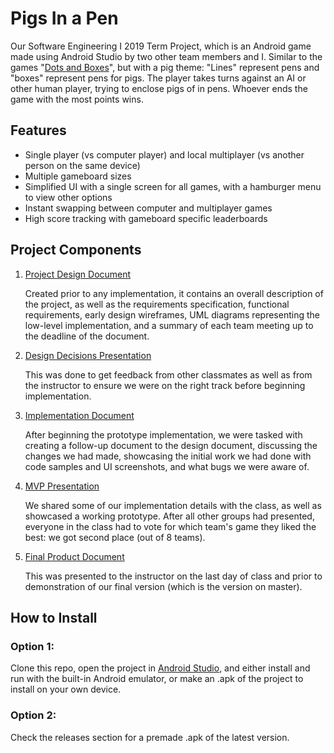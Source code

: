 # Pigs In a Pen
Our Software Engineering I 2019 Term Project, which is an Android game made using Android Studio by two other team members and I. Similar to the games "[Dots and Boxes](https://en.wikipedia.org/wiki/Dots_and_Boxes)", but with a pig theme: "Lines" represent pens and "boxes" represent pens for pigs. The player takes turns against an AI or other human player, trying to enclose pigs of in pens. Whoever ends the game with the most points wins.

## Features
- Single player (vs computer player) and local multiplayer (vs another person on the same device)
- Multiple gameboard sizes
- Simplified UI with a single screen for all games, with a hamburger menu to view other options
- Instant swapping between computer and multiplayer games
- High score tracking with gameboard specific leaderboards

## Project Components

1. [Project Design Document](https://ualbertaca-my.sharepoint.com/:w:/g/personal/petreman_ualberta_ca/Eauz9nBTYTlGiRkrfQmCU40Bi1rED3KdrFAoD1-5n8yHVQ?e=Oq6Gaa)
   
   Created prior to any implementation, it contains an overall description of the project, as well as the requirements specification, functional requirements, early design wireframes, UML diagrams representing the low-level implementation, and a summary of each team meeting up to the deadline of the document.

2. [Design Decisions Presentation](https://ualbertaca-my.sharepoint.com/:p:/g/personal/gihozo_ualberta_ca/EepaeDciuatOmEf0xx6IlawBrAdK429j_dzeuvQyPyjY2g?e=7JA5iF)

   This was done to get feedback from other classmates as well as from the instructor to ensure we were on the right track before beginning implementation.
   
3. [Implementation Document](https://ualbertaca-my.sharepoint.com/:w:/g/personal/petreman_ualberta_ca/EbykNdTxSYVGpuuw4cOxf40BkSdVpoWNGmf04n2AH7doxg?e=xfCHS5)

   After beginning the prototype implementation, we were tasked with creating a follow-up document to the design document, discussing the changes we had made, showcasing the initial work we had done with code samples and UI screenshots, and what bugs we were aware of.
  
4. [MVP Presentation](https://ualbertaca-my.sharepoint.com/:p:/g/personal/gihozo_ualberta_ca/EU0xju5zmntBlHSRswCLywEBExkZ7y0qLwkoR2I6qd8FJg?e=Hv4083) 

   We shared some of our implementation details with the class, as well as showcased a working prototype. After all other groups had presented, everyone in the class had to vote for which team's game they liked the best: we got second place (out of 8 teams).
   
5. [Final Product Document](https://ualbertaca-my.sharepoint.com/:w:/g/personal/petreman_ualberta_ca/EYqAOKsVOKBLjjYcUBCJ68oBqhhBZwEyski3KwSkSJb0ig?e=dsMfj6)

   This was presented to the instructor on the last day of class and prior to demonstration of our final version (which is the version on master).

## How to Install
### Option 1:
Clone this repo, open the project in [Android Studio](https://developer.android.com/studio), and either install and run with the built-in Android emulator, or make an .apk of the project to install on your own device.

### Option 2:
Check the releases section for a premade .apk of the latest version.
